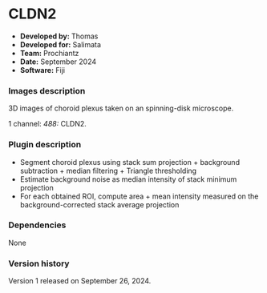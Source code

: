 # CLDN2

* **Developed by:** Thomas
* **Developed for:** Salimata
* **Team:** Prochiantz
* **Date:** September 2024
* **Software:** Fiji


### Images description

3D images of choroid plexus taken on an spinning-disk microscope.

1 channel: *488:* CLDN2.
     
### Plugin description

* Segment choroid plexus using stack sum projection + background subtraction + median filtering + Triangle thresholding
* Estimate background noise as median intensity of stack minimum projection
* For each obtained ROI, compute area + mean intensity measured on the background-corrected stack average projection

### Dependencies

None

### Version history

Version 1 released on September 26, 2024.
